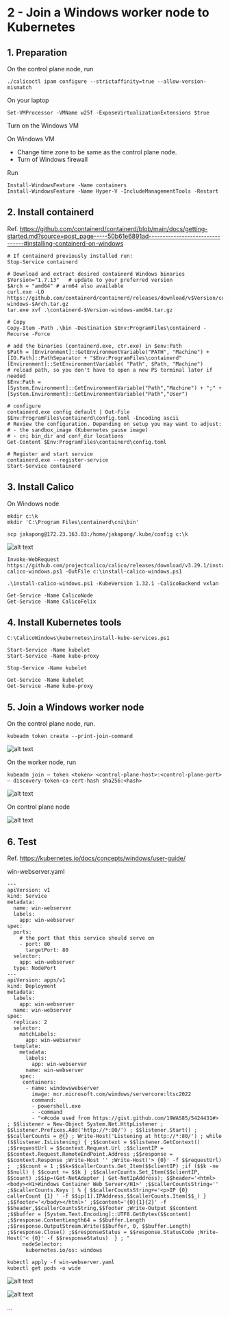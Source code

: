 # 2 - Join a Windows worker node to Kubernetes

## 1. Preparation

On the control plane node, run

```
./calicoctl ipam configure --strictaffinity=true --allow-version-mismatch
```

On your laptop

```
Set-VMProcessor -VMName w25f -ExposeVirtualizationExtensions $true
```

Turn on the Windows VM

On Windows VM

- Change time zone to be same as the control plane node.
- Turn of Windows firewall

Run

```
Install-WindowsFeature -Name containers
Install-WindowsFeature -Name Hyper-V -IncludeManagementTools -Restart
```

## 2. Install containerd

Ref. https://github.com/containerd/containerd/blob/main/docs/getting-started.md?source=post_page-----50b61e6891ad--------------------------------#installing-containerd-on-windows

```
# If containerd previously installed run:
Stop-Service containerd

# Download and extract desired containerd Windows binaries
$Version="1.7.13"	# update to your preferred version
$Arch = "amd64"	# arm64 also available
curl.exe -LO https://github.com/containerd/containerd/releases/download/v$Version/containerd-$Version-windows-$Arch.tar.gz
tar.exe xvf .\containerd-$Version-windows-amd64.tar.gz

# Copy
Copy-Item -Path .\bin -Destination $Env:ProgramFiles\containerd -Recurse -Force

# add the binaries (containerd.exe, ctr.exe) in $env:Path
$Path = [Environment]::GetEnvironmentVariable("PATH", "Machine") + [IO.Path]::PathSeparator + "$Env:ProgramFiles\containerd"
[Environment]::SetEnvironmentVariable( "Path", $Path, "Machine")
# reload path, so you don't have to open a new PS terminal later if needed
$Env:Path = [System.Environment]::GetEnvironmentVariable("Path","Machine") + ";" + [System.Environment]::GetEnvironmentVariable("Path","User")

# configure
containerd.exe config default | Out-File $Env:ProgramFiles\containerd\config.toml -Encoding ascii
# Review the configuration. Depending on setup you may want to adjust:
# - the sandbox_image (Kubernetes pause image)
# - cni bin_dir and conf_dir locations
Get-Content $Env:ProgramFiles\containerd\config.toml

# Register and start service
containerd.exe --register-service
Start-Service containerd
```

## 3. Install Calico

On Windows node

```
mkdir c:\k
mkdir 'C:\Program Files\containerd\cni\bin'
```

```
scp jakapong@172.23.163.83:/home/jakapong/.kube/config c:\k
```

![alt text](image-11.png)

```
Invoke-WebRequest https://github.com/projectcalico/calico/releases/download/v3.29.1/install-calico-windows.ps1 -OutFile c:\install-calico-windows.ps1

.\install-calico-windows.ps1 -KubeVersion 1.32.1 -CalicoBackend vxlan

Get-Service -Name CalicoNode
Get-Service -Name CalicoFelix
```

## 4. Install Kubernetes tools

```
C:\CalicoWindows\kubernetes\install-kube-services.ps1

Start-Service -Name kubelet
Start-Service -Name kube-proxy

Stop-Service -Name kubelet

Get-Service -Name kubelet
Get-Service -Name kube-proxy
```

## 5. Join a Windows worker node

On the control plane node, run.

```
kubeadm token create --print-join-command
```

![alt text](image-12.png)

On the worker node, run

```
kubeadm join — token <token> <control-plane-host>:<control-plane-port> — discovery-token-ca-cert-hash sha256:<hash>
```

![alt text](image-15.png)

On control plane node

![alt text](image-14.png)

## 6. Test

Ref. https://kubernetes.io/docs/concepts/windows/user-guide/

win-webserver.yaml

```
---
apiVersion: v1
kind: Service
metadata:
  name: win-webserver
  labels:
    app: win-webserver
spec:
  ports:
    # the port that this service should serve on
    - port: 80
      targetPort: 80
  selector:
    app: win-webserver
  type: NodePort
---
apiVersion: apps/v1
kind: Deployment
metadata:
  labels:
    app: win-webserver
  name: win-webserver
spec:
  replicas: 2
  selector:
    matchLabels:
      app: win-webserver
  template:
    metadata:
      labels:
        app: win-webserver
      name: win-webserver
    spec:
     containers:
      - name: windowswebserver
        image: mcr.microsoft.com/windows/servercore:ltsc2022
        command:
        - powershell.exe
        - -command
        - "<#code used from https://gist.github.com/19WAS85/5424431#> ; $$listener = New-Object System.Net.HttpListener ; $$listener.Prefixes.Add('http://*:80/') ; $$listener.Start() ; $$callerCounts = @{} ; Write-Host('Listening at http://*:80/') ; while ($$listener.IsListening) { ;$$context = $$listener.GetContext() ;$$requestUrl = $$context.Request.Url ;$$clientIP = $$context.Request.RemoteEndPoint.Address ;$$response = $$context.Response ;Write-Host '' ;Write-Host('> {0}' -f $$requestUrl) ;  ;$$count = 1 ;$$k=$$callerCounts.Get_Item($$clientIP) ;if ($$k -ne $$null) { $$count += $$k } ;$$callerCounts.Set_Item($$clientIP, $$count) ;$$ip=(Get-NetAdapter | Get-NetIpAddress); $$header='<html><body><H1>Windows Container Web Server</H1>' ;$$callerCountsString='' ;$$callerCounts.Keys | % { $$callerCountsString+='<p>IP {0} callerCount {1} ' -f $$ip[1].IPAddress,$$callerCounts.Item($$_) } ;$$footer='</body></html>' ;$$content='{0}{1}{2}' -f $$header,$$callerCountsString,$$footer ;Write-Output $$content ;$$buffer = [System.Text.Encoding]::UTF8.GetBytes($$content) ;$$response.ContentLength64 = $$buffer.Length ;$$response.OutputStream.Write($$buffer, 0, $$buffer.Length) ;$$response.Close() ;$$responseStatus = $$response.StatusCode ;Write-Host('< {0}' -f $$responseStatus)  } ; "
     nodeSelector:
      kubernetes.io/os: windows
```

```
kubectl apply -f win-webserver.yaml
kubectl get pods -o wide
```

![alt text](image-16.png)

![alt text](image-18.png)

...












